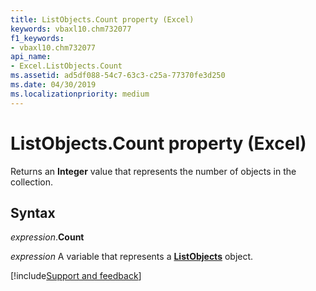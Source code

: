 ```yaml
---
title: ListObjects.Count property (Excel)
keywords: vbaxl10.chm732077
f1_keywords:
- vbaxl10.chm732077
api_name:
- Excel.ListObjects.Count
ms.assetid: ad5df088-54c7-63c3-c25a-77370fe3d250
ms.date: 04/30/2019
ms.localizationpriority: medium
---
```



# ListObjects.Count property (Excel)

Returns an **Integer** value that represents the number of objects in the collection.


## Syntax

_expression_.**Count**

_expression_ A variable that represents a **[ListObjects](Excel.ListObjects.md)** object.




[!include[Support and feedback](~/includes/feedback-boilerplate.md)]
